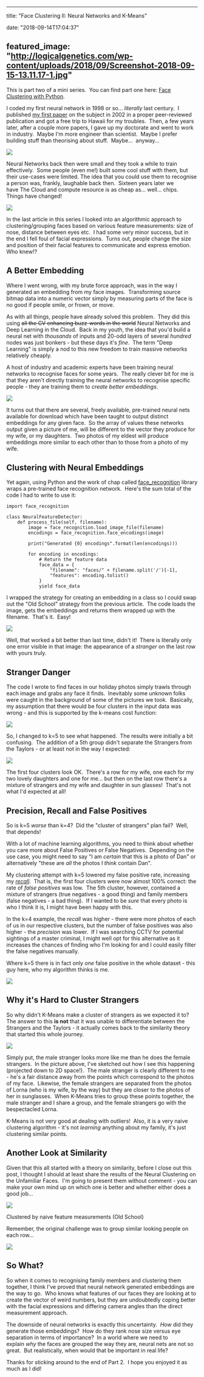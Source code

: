 
---
title: "Face Clustering II: Neural Networks and K-Means"

date: "2018-09-14T17:04:37"

featured_image: "http://logicalgenetics.com/wp-content/uploads/2018/09/Screenshot-2018-09-15-13.11.17-1.jpg"
---



This is part two of a mini series.  You can find part one here: <a href="http://logicalgenetics.com/face-clustering-with-python/">Face Clustering with Python</a>.

I coded my first neural network in 1998 or so... *literally* last century.  I published <a href="https://ieeexplore.ieee.org/document/1004548/">my first paper</a> on the subject in 2002 in a proper peer-reviewed publication and got a free trip to Hawaii for my troubles.  Then, a few years later, after a couple more papers, I gave up my doctorate and went to work in industry.  Maybe I'm more engineer than scientist.  Maybe I prefer building stuff than theorising about stuff.  Maybe...  anyway...

<img src="/images/face-clustering-with-neural-networks-and-k-means/Screenshot-2018-09-15-13.11.17-1.jpg"/>

Neural Networks back then were small and they took a while to train effectively.  Some people (even me!) built some cool stuff with them, but their use-cases were limited. The idea that you could use them to recognise a person was, frankly, laughable back then.  Sixteen years later we have The Cloud and compute resource is as cheap as... well... chips.  Things have changed!

<img src="/images/face-clustering-with-neural-networks-and-k-means/Screenshot-2018-09-12-09.49.33.jpg"/>

In the last article in this series I looked into an algorithmic approach to clustering/grouping faces based on various feature measurements: size of nose, distance between eyes etc.  I had some very minor success, but in the end I fell foul of facial expressions.  Turns out, people change the size and position of their facial features to communicate and express emotion.  Who knew!?

## A Better Embedding

Where I went wrong, with my brute force approach, was in the way I generated an embedding from my face images.  Transforming source bitmap data into a numeric vector simply by measuring parts of the face is no good if people smile, or frown, or move.

As with all things, people have already solved this problem.  They did this using ~~all the CV enhancing buzz-words in the world~~ Neural Networks and Deep Learning in the Cloud.  Back in my youth, the idea that you'd build a neural net with *thousands* of inputs and 20-odd layers of several *hundred* nodes was just bonkers - but these days it's *fine*.  The term "Deep Learning" is simply a nod to this new freedom to train massive networks relatively cheaply.  

A host of industry and academic experts have been training neural networks to recognise faces for some years.  The really clever bit for me is that they aren't directly training the neural networks to recognise specific people - they are training them to *create better embeddings*.

<img src="/images/face-clustering-with-neural-networks-and-k-means/Screenshot-2018-09-12-18.58.30.jpg"/>

It turns out that there are several, freely available, pre-trained neural nets available for download which have been taught to output distinct embeddings for any given face.  So the array of values these networks output given a picture of me, will be different to the vector they produce for my wife, or my daughters.  Two photos of my eldest will produce embeddings more similar to each other than to those from a photo of my wife.

## Clustering with Neural Embeddings

Yet again, using Python and the work of chap called <a href="https://github.com/ageitgey/face_recognition">face_recognition</a> library wraps a pre-trained face recognition network.  Here's the sum total of the code I had to write to use it:


```
import face_recognition

class NeuralFeatureDetector:
    def process_file(self, filename):
        image = face_recognition.load_image_file(filename)
        encodings = face_recognition.face_encodings(image)

        print("Generated {0} encodings".format(len(encodings)))

        for encoding in encodings:
            # Return the feature data
            face_data = {
                "filename": "faces/" + filename.split('/')[-1],
                "features": encoding.tolist()
            }
            yield face_data
```


I wrapped the strategy for creating an embedding in a class so I could swap out the "Old School" strategy from the previous article.  The code loads the image, gets the embeddings and returns them wrapped up with the filename.  That's it.  Easy!

<img src="/images/face-clustering-with-neural-networks-and-k-means/Screenshot-2018-09-13-07.49.24.jpg"/>

Well, that worked a bit better than last time, didn't it!  There is literally only one error visible in that image: the appearance of a *stranger* on the last row with yours truly.

## Stranger Danger

The code I wrote to find faces in our holiday photos simply trawls through each image and grabs any face it finds.  Inevitably some unknown folks were caught in the background of some of the pictures we took.  Basically, my assumption that there would be four clusters in the input data was wrong - and this is supported by the k-means cost function:

<img src="/images/face-clustering-with-neural-networks-and-k-means/Screenshot-2018-09-13-08.01.50.jpg"/>

So, I changed to k=5 to see what happened.  The results were initially a bit confusing.  The addition of a 5th group didn't separate the Strangers from the Taylors - or at least not in the way I expected:

<img src="/images/face-clustering-with-neural-networks-and-k-means/Screenshot-2018-09-13-08.04.46.jpg"/>

The first four clusters look OK.  There's a row for my wife, one each for my two lovely daughters and one for me... but then on the last row there's a mixture of strangers and my wife and daughter in sun glasses!  That's not what I'd expected at all! 

## Precision, Recall and False Positives

So is k=5 *worse* than k=4?  Did the "cluster of strangers" plan fail?  Well, that depends!

With a lot of machine learning algorithms, you need to think about whether you care more about False Positives or False Negatives.  Depending on the use case, you might need to say "I am *certain* that this is a photo of Dan" or alternatively "these are *all* the photos I *think* contain Dan".

My clustering attempt with k=5 lowered my false positive rate, increasing my <a href="https://en.wikipedia.org/wiki/Precision_and_recall#Recall">*recall*</a>.  That is, the first four clusters were now almost 100% correct: the rate of *false positives* was low.  The 5th cluster, however, contained a mixture of strangers (true negatives - a good thing) and family members (false negatives - a bad thing).  If I wanted to be *sure* that every photo is who I think it is, I might have been happy with this.

In the k=4 example, the *recall* was higher - there were more photos of each of us in our respective clusters, but the number of false positives was also higher - the *precision* was lower.  If I was searching CCTV for potential sightings of a master criminal, I might well opt for this alternative as it increases the chances of finding who I'm looking for and I could easily filter the false negatives manually.

Where k=5 there is in fact only *one* false positive in the whole dataset - this guy here, who my algorithm thinks is me.

<img src="/images/face-clustering-with-neural-networks-and-k-means/Screenshot-2018-09-13-08.08.52.jpg"/>

## Why it's Hard to Cluster Strangers

So why didn't K-Means make a cluster of strangers as we expected it to?  The answer to this **is not** that it was unable to differentiate between the Strangers and the Taylors - it actually comes back to the similarity theory that started this whole journey.

<img src="/images/face-clustering-with-neural-networks-and-k-means/2018-09-13-11.53.24-2.jpg"/>

Simply put, the male stranger looks more like me than he does the female strangers.  In the picture above, I've sketched out how I see this happening (projected down to 2D space!).  The male stranger is clearly different to me - he's a fair distance away from the points which correspond to the photos of my face.  Likewise, the female strangers are separated from the photos of Lorna (who is my wife, by the way) but they are closer to the photos of her in sunglasses.  When K-Means tries to group these points together, the male stranger and I share a group, and the female strangers go with the bespectacled Lorna.

K-Means is not very good at dealing with outliers!  Also, it is a very naive clustering algorithm - it's not *learning* anything about my family, it's just clustering similar points.

## Another Look at Similarity

Given that this all started with a theory on similarity, before I close out this post, I thought I should at least share the results of the Neural Clustering on the Unfamiliar Faces.  I'm going to present them without comment - you can make your own mind up on which one is better and whether either does a good job… 

<img src="/images/face-clustering-with-neural-networks-and-k-means/Screenshot-2018-09-12-08.07.40-1.jpg"/><figcaption>Clustered by naive feature measurements (Old School)
</figcaption>

Remember, the original challenge was to group similar looking people on each row...

<img src="/images/face-clustering-with-neural-networks-and-k-means/Screenshot-2018-09-13-12.19.10.jpg"/>

## So What?

So when it comes to recognising family members and clustering them together, I think I've proved that neural network generated embeddings are the way to go.  Who knows what features of our faces they are looking at to create the vector of weird numbers, but they are undoubtedly coping better with the facial expressions and differing camera angles than the direct measurement approach.

The downside of neural networks is exactly this uncertainty.  *How* did they generate those embeddings?  How do they rank nose size versus eye separation in terms of importance?  In a world where we need to explain *why* the faces are grouped the way they are, neural nets are not so great.  But realistically, when would that be important in real life?

Thanks for sticking around to the end of Part 2.  I hope you enjoyed it as much as I did!
